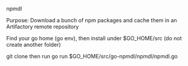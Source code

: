 npmdl

Purpose:
Download a bunch of npm packages and cache them in an Artifactory remote repository

Find your go home (go env), then install under
$GO_HOME/src (do not create another folder)

git clone <this git repository>
then run
go run $GO_HOME/src/go-npmdl/npmdl/npmdl.go

